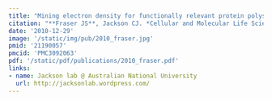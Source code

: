 ```yaml
---
title: "Mining electron density for functionally relevant protein polysterism in crystal structures."
citation: "**Fraser JS**, Jackson CJ. *Cellular and Molecular Life Sciences*. 2011."
date: '2010-12-29'
image: '/static/img/pub/2010_fraser.jpg'
pmid: '21190057'
pmcid: 'PMC3092063'
pdf: '/static/pdf/publications/2010_fraser.pdf'
links:
- name: Jackson lab @ Australian National University
  url: http://jacksonlab.wordpress.com/
---
```

